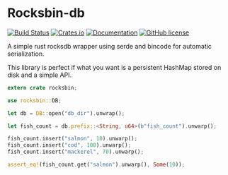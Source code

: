 # Rocksbin-db
[![Build Status](https://img.shields.io/travis/com/birktj/rocksbin-db.svg)](https://travis-ci.com/birktj/rocksbin-db)
[![Crates.io](https://img.shields.io/crates/v/rocksbin.svg)](https://crates.io/crates/rocksbin)
[![Documentation](https://docs.rs/rocksbin/badge.svg)](https://docs.rs/rocksbin)
[![GitHub license](https://img.shields.io/github/license/birktj/rocksbin-db.svg)](https://github.com/birktj/rocksbin-db/blob/master/LICENSE)

A simple rust rocksdb wrapper using serde and bincode
for automatic serialization.

This library is perfect if what you want is a persistent
HashMap stored on disk and a simple API.

```rust
extern crate rocksbin;

use rocksbin::DB;

let db = DB::open("db_dir").unwrap();

let fish_count = db.prefix::<String, u64>(b"fish_count").unwarp();

fish_count.insert("salmon", 10).unwarp();
fish_count.insert("cod", 100).unwarp();
fish_count.insert("mackerel", 70).unwarp();

assert_eq!(fish_count.get("salmon").unwarp(), Some(10));
```
